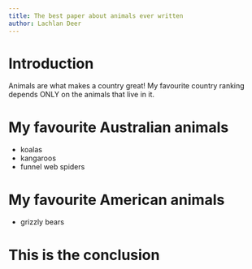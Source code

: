 ```yaml
---
title: The best paper about animals ever written
author: Lachlan Deer
---
```


# Introduction

Animals are what makes a country great!
My favourite country ranking depends ONLY on the animals that live in it.

# My favourite Australian animals

* koalas
* kangaroos
* funnel web spiders

# My favourite American animals

* grizzly bears

# This is the conclusion

